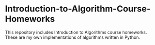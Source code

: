 # Introduction-to-Algorithm-Course-Homeworks
This repository includes Introduction to Algorithms course homeworks. These are my own implementations of algorithms written in Python.
